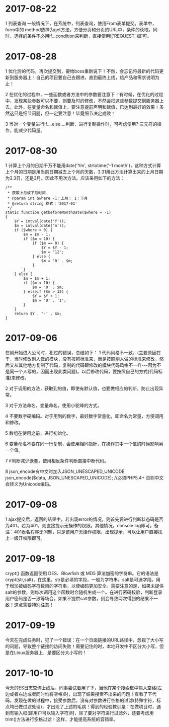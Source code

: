 # 2017-08-22

 1 列表查询
 一般情况下，在系统中，列表查询，使用From表单提交。表单中，form中的
 method选择为get方法，方便分页和分页的URL中，条件的获取。同时，选择的条件不必用if...condition来判断，直接使用I('REQUEST.')即可。


# 2017-08-28

 1 优化后的代码，再次提交到，要给boss重新说下！不然，会忘记将最新的代码更新到服务器上！自己的项目要自己去跟进，直到最终上线，给产品和需求说明为止！

 2 在优化的过程中，一些函数或者方法中的参数要注意下！有时候，在优化的过程中，发现某些参数可以不要，则要及时的修改，不然会把这些参数提交到服务器上去。此外，在变量命名和赋值上，要注意提前声明和赋值，已达到最好的效果！虽然这只是细节问题，但一定要注意！毕竟细节决定成败！

 3 当对一个变量进行if....else....判断，进行复制操作时，可考虑使用?:三元符的操作，能减少代码量。


# 2017-08-30

  1 计算上个月的日期千万不能用date('Ym', strtotime('-1 month')，这种方式计算上个月的日期是用当前日期减去上个月的天数，3.31用此方法计算出来的上月日期为3.3日，还是3月。因此不用次方法。应该采用如下的方法：

    /**
     * 获取上月或下月时间
     * @param int $where -1：上月； 1：下月
     * @return string 格式：'2017-01'
     */
    static function getbeforeMonthDate($where = -1)
    {
        $Y = intval(date('Y'));
        $m = intval(date('m'));
        if ($where < 0) {
            $m = $m - 1;
            if ($m < 10) {
                if ($m == 0) {
                    $Y = $Y - 1;
                    $m = '12';
                } else {
                    $m = '0' . $m;
                }
            }
        } else {
            $m = $m + 1;
            if ($m < 10) {
                $m = '0' . $m;
            } elseif ($m > 12) {
                $Y = $Y + 1;
                $m = '0' . '1';
            }
        }
        return $Y . '-' . $m;
    }



 # 2017-09-06

 在刚开始进入公司时，犯过的错误，总结如下：
 1 代码风格不一致。(主要原因在于，当时修改别人做的模块，没有按照标准来，而是按照别人做的标准来修改，然后又从其他地方复制了代码，复制的代码跟修改的模块代码风格不一样---因为不是同一个人写的，因而出现此类问题)。以后修改代码，要按照自己的方式(代码标准)来修改。

 2 对于调用的方法，获取到的值，即使有默认值，也要做相应的判断，防止出现异常。

 3 对于方法命名，变量命名，使用小驼峰的方式。

 4 不要数字硬编码。对于用到的数字，最好数字常量化，即命名为常量，方便调用和修改。

 5 数组在使用之前，进行初始化。

 6 变量命名不要在同一行复制，会使用相同指针，在操作其中一个值的时候影响另一个值。

 7 if判断减少嵌套，使用相反条件判断直接中断代码。

 8 json_encode有中文时加入JSON_UNESCAPED_UNICODE   json_encode($data, JSON_UNESCAPED_UNICODE); //必须PHP5.4+
否则中文会转义为Unicode编码。


 # 2017-09-08

 1 ajax提交后，返回的结果中，若出现error的情况，则首先要进行判断状态码是否为401，若为401，则直接提示无操作的权限。其他情况，console.log即可。备注：401表名程序无问题，只是该用户无操作权限，出现提示，可以让用户直接找上一级开权限即可。


 # 2017-09-18

 crypt() 函数返回使用 DES、Blowfish 或 MD5 算法加密的字符串。它的语法是crypt(str,salt)，在这里，str是必填的字段，一般为字符串。salt是可选字段。用于增加被编码字符数目的字符串，以使编码更加安全。需要注意的是，如果未提供salt的参数，则每次调用这个函数时会随机生成一个。在进行密码校验，判断登录用户密码是否一致等场合，如果不提供salt参数，则会导致两次得到的结果不一致！这点需要特别注意！


  # 2017-09-19

  今天在完成任务时，犯了一个错误：在一个页面链接的URL路径中，忽视了大小写的问题，导致整个链接的访问失败！需要记住的时，本地开发中不区分大小写，但是在Linux服务器上，是要区分大小写的！

  # 2017-10-10

  今天的ES日志查询上线后，同事尝试着用了下，当他在某个搜索框中输入空格(左边或者右边或者同时均有空格)时，出现了结果搜索不出来的问题！查看了下代码，发现在做的过程中，接受参数后，没有对参数进行空格的过滤(特殊字符，标点均已做过滤处理)，才出现了上述的毛病！得到的经验教训是：在做项目时，遇到有输入框(即用户可以输入字符)时，除了要对字符进行过滤外，还要考虑用trim()方法进行空格过滤！这样，才能提高系统的容错率。